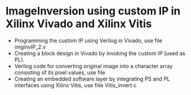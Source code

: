 # ImageInversion using custom IP in Xilinx Vivado and Xilinx Vitis
* Programming the custom IP using Verilog in Vivado, use file imginvIP_2.v
* Creating a block design in Vivado by invoking the custom IP (used as PL).
* Verilog code for converting original image into a character array consisting of its pixel values, use file
* Creating an embedded software layer by integrating PS and PL interfaces using Xilinx Vitis, use fiile Vitis_invert.c
